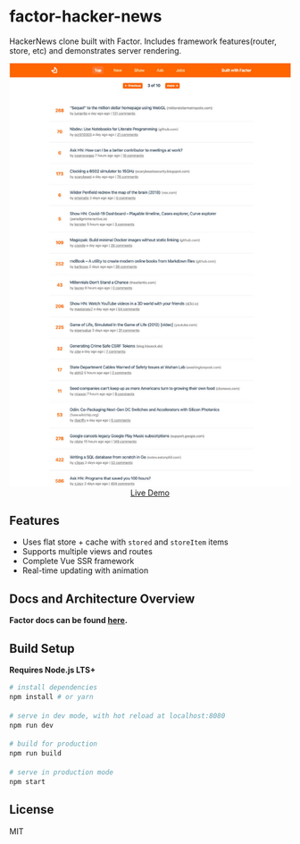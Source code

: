 # factor-hacker-news

HackerNews clone built with Factor. Includes framework features(router, store,
etc) and demonstrates server rendering.

<p align="center">
  <a href="https://hacker-news-example.factor.dev" target="_blank">
    <img src="./screenshot-tall.jpg" width="700px">
    <br>
    Live Demo
  </a>
</p>

## Features

- Uses flat store + cache with `stored` and `storeItem` items
- Supports multiple views and routes
- Complete Vue SSR framework
- Real-time updating with animation

## Docs and Architecture Overview

**Factor docs can be found [here](https://factor.dev).**

## Build Setup

**Requires Node.js LTS+**

```bash
# install dependencies
npm install # or yarn

# serve in dev mode, with hot reload at localhost:8080
npm run dev

# build for production
npm run build

# serve in production mode
npm start
```

## License

MIT
